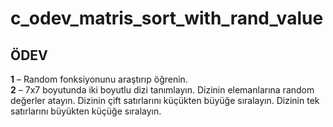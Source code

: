 # c_odev_matris_sort_with_rand_value
<h2>ÖDEV</h2>
<b>1</b> – Random fonksiyonunu araştırıp öğrenin.</br>
<b>2</b> – 7x7 boyutunda iki boyutlu dizi tanımlayın. Dizinin elemanlarına random değerler atayın. Dizinin çift satırlarını küçükten büyüğe sıralayın. Dizinin tek satırlarını büyükten küçüğe sıralayın.
